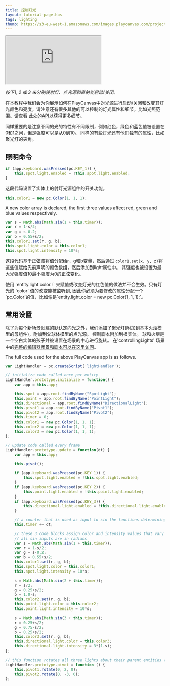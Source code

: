 ```yaml
---
title: 控制灯光
layout: tutorial-page.hbs
tags: lighting
thumb: https://s3-eu-west-1.amazonaws.com/images.playcanvas.com/projects/12/405812/9D487A-image-75.jpg
---
```


<iframe src="https://playcanv.as/p/tiKpka9M/"></iframe>

*按下1, 2 或 3 来分别使射灯、点光源和直射光启动/关闭。*

在本教程中我们会为你展示如何在PlayCanvas中对光源进行启动/关闭和改变其灯光颜色和亮度。请注意还有很多其他的可以控制的灯光属性和细节，比如光照范围。请查看 [此处的API][1]以获得更多细节。

同样重要的是注意不同的光的特性有不同限制，例如红色，绿色和蓝色值被设置在0和1之间，但是强度可以是从0到10。 同样的有些灯光还有他们独有的属性，比如聚光灯的夹角。

## 照明命令

```javascript
if (app.keyboard.wasPressed(pc.KEY_1)) {
    this.spot.light.enabled = !this.spot.light.enabled;
}
```

这段代码设置了实体上的射灯光源组件的开关功能。

```javascript
this.color1 = new pc.Color(1, 1, 1);
```

A new color array is declared, the first three values affect red, green and blue values respectively.

```javascript
var s = Math.abs(Math.sin(1 + this.timer));
var r = 1-s/2;
var g = s-0.2;
var b = 0.55+s/2;
this.color1.set(r, g, b);
this.spot.light.color = this.color1;
this.spot.light.intensity = 10*s;
```

这段代码基于正弦波将值分配给r，g和b变量，然后通过 `color1.set(x, y, z)`将这些值赋给先前声明的颜色数组，然后添加到light属性中。 其强度也被设置为最大光强度值10最小强度为0的正弦变化。

<div class="alert-info">
    使用 `entity.light.color.r` 来赋值或改变灯光的红色值的做法并不会生效。只有灯光的 `color` 值的改变能被监听到, 因此你必须为要修改的属性分配一个 `pc.Color`的值，比如像是`entity.light.color = new pc.Color(1, 1, 1);`。
</div>

## 常用设置

除了为每个新场景创建的默认定向光之外，我们添加了聚光灯(附加到基本火炬模型的母组件)，附加到父球体模型的点光源。 控制脚本附加到根实体。 球和火炬是一个空白实体的孩子并被设置在场景的中心进行旋转。 在'controllingLights' 场景中的[完整的编辑器场景和脚本可以在这里访问][2]。

The full code used for the above PlayCanvas app is as follows.

```javascript
var LightHandler = pc.createScript('lightHandler');

// initialize code called once per entity
LightHandler.prototype.initialize = function() {
    var app = this.app;

    this.spot = app.root.findByName("SpotLight");
    this.point = app.root.findByName("PointLight");
    this.directional = app.root.findByName("DirectionalLight");
    this.pivot1 = app.root.findByName("Pivot1");
    this.pivot2 = app.root.findByName("Pivot2");
    this.timer = 0;
    this.color1 = new pc.Color(1, 1, 1);
    this.color2 = new pc.Color(1, 1, 1);
    this.color3 = new pc.Color(1, 1, 1);
};

// update code called every frame
LightHandler.prototype.update = function(dt) {
    var app = this.app;

    this.pivot();

    if (app.keyboard.wasPressed(pc.KEY_1)) {
        this.spot.light.enabled = !this.spot.light.enabled;
    }
    if (app.keyboard.wasPressed(pc.KEY_2)) {
        this.point.light.enabled = !this.point.light.enabled;
    }
    if (app.keyboard.wasPressed(pc.KEY_3)) {
        this.directional.light.enabled = !this.directional.light.enabled;
    }

    // a counter that is used as input to sin the functions determining light properties for all lights.
    this.timer += dt;

    // these 3 code blocks assign color and intensity values that vary according to a sin function
    // all sin inputs are in radians
    var s = Math.abs(Math.sin(1 + this.timer));
    var r = 1-s/2;
    var g = s-0.2;
    var b = 0.55+s/2;
    this.color1.set(r, g, b);
    this.spot.light.color = this.color1;
    this.spot.light.intensity = 10*s;

    s = Math.abs(Math.sin(2 + this.timer));
    r = s/2;
    g = 0.25+s/2;
    b = 1.0-s;
    this.color2.set(r, g, b);
    this.point.light.color = this.color2;
    this.point.light.intensity = 10*s;

    s = Math.abs(Math.sin(3 + this.timer));
    r = 0.25+s/2;
    g = 0.75-s/2;
    b = 0.25+s/2;
    this.color3.set(r, g, b);
    this.directional.light.color = this.color3;
    this.directional.light.intensity = 3*(1-s);
};

// this function rotates all three lights about their parent entities (all at the centre of the scene) to easily create circular motion.
LightHandler.prototype.pivot = function () {
    this.pivot1.rotate(0, 2, 0);
    this.pivot2.rotate(0, -3, 0);
};
```

[1]: /api/pc.LightComponent.html
[2]: https://playcanvas.com/project/405812/overview/tutorial-controlling-lights

